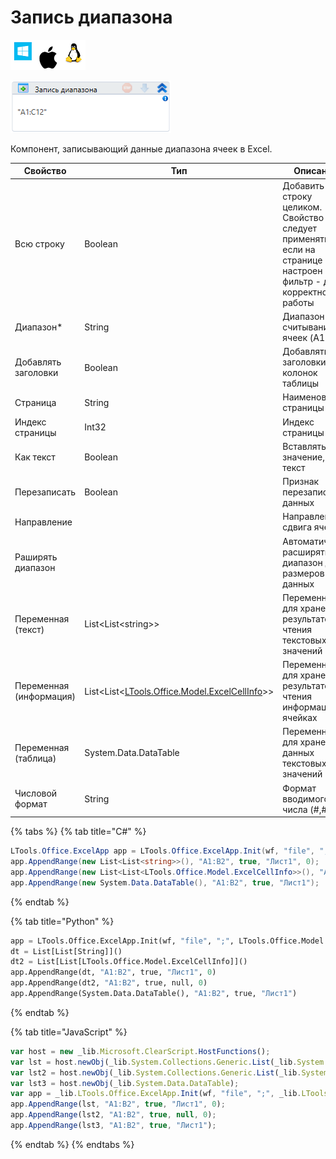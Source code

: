 # Запись диапазона

![](<../../../.gitbook/assets/image (100) (1) (1) (1) (1) (1) (179).png>)

![](<../../../.gitbook/assets/image (317).png>)

Компонент, записывающий данные диапазона ячеек в Excel.

| Свойство                | Тип                                                                          | Описание                                                                                                            |
| ----------------------- | ---------------------------------------------------------------------------- | ------------------------------------------------------------------------------------------------------------------- |
| Всю строку              | Boolean                                                                      | Добавить строку целиком. Свойство следует применять, если на странице Excel настроен фильтр - для корректной работы |
| Диапазон\*              | String                                                                       | Диапазон считывания ячеек (A1:D12)                                                                                  |
| Добавлять заголовки     | Boolean                                                                      | Добавлять заголовки колонок таблицы                                                                                 |
| Страница                | String                                                                       | Наименование страницы                                                                                               |
| Индекс страницы         | Int32                                                                        | Индекс страницы                                                                                                     |
| Как текст               | Boolean                                                                      | Вставлять значение, как текст                                                                                       |
| Перезаписать            | Boolean                                                                      | Признак перезаписи данных                                                                                           |
| Направление             |                                                                              | Направление сдвига ячеек                                                                                            |
| Раширять диапазон       |                                                                              | Автоматически расширять диапазон до размеров данных                                                                 |
| Переменная (текст)      | List\<List\<string>>                                                         | Переменная для хранения результатов чтения текстовых значений                                                       |
| Переменная (информация) | List\<List<[LTools.Office.Model.ExcelCellInfo](datatypes/excelcellinfo.md)>> | Переменная для хранения результатов чтения информации о ячейках                                                     |
| Переменная (таблица)    | System.Data.DataTable                                                        | Переменная для хранения данных текстовых значений                                                                   |
| Числовой формат         | String                                                                       | Формат вводимого числа (#,#)                                                                                        |

{% tabs %}
{% tab title="C#" %}
```csharp
LTools.Office.ExcelApp app = LTools.Office.ExcelApp.Init(wf, "file", ";", LTools.Office.Model.InteropTypes.DX);
app.AppendRange(new List<List<string>>(), "A1:B2", true, "Лист1", 0);
app.AppendRange(new List<List<LTools.Office.Model.ExcelCellInfo>>(), "A1:B2", true, null, 0);
app.AppendRange(new System.Data.DataTable(), "A1:B2", true, "Лист1");
```
{% endtab %}

{% tab title="Python" %}
```python
app = LTools.Office.ExcelApp.Init(wf, "file", ";", LTools.Office.Model.InteropTypes.DX)
dt = List[List[String]]()
dt2 = List[List[LTools.Office.Model.ExcelCellInfo]]()
app.AppendRange(dt, "A1:B2", true, "Лист1", 0)
app.AppendRange(dt2, "A1:B2", true, null, 0)
app.AppendRange(System.Data.DataTable(), "A1:B2", true, "Лист1")
```
{% endtab %}

{% tab title="JavaScript" %}
```javascript
var host = new _lib.Microsoft.ClearScript.HostFunctions();
var lst = host.newObj(_lib.System.Collections.Generic.List(_lib.System.Collections.Generic.List(_lib.System.String)));
var lst2 = host.newObj(_lib.System.Collections.Generic.List(_lib.System.Collections.Generic.List(_lib.LTools.Office.Model.ExcelCellInfo)));
var lst3 = host.newObj(_lib.System.Data.DataTable);
var app = _lib.LTools.Office.ExcelApp.Init(wf, "file", ";", _lib.LTools.Office.Model.InteropTypes.DX);
app.AppendRange(lst, "A1:B2", true, "Лист1", 0);
app.AppendRange(lst2, "A1:B2", true, null, 0);
app.AppendRange(lst3, "A1:B2", true, "Лист1");
```
{% endtab %}
{% endtabs %}
